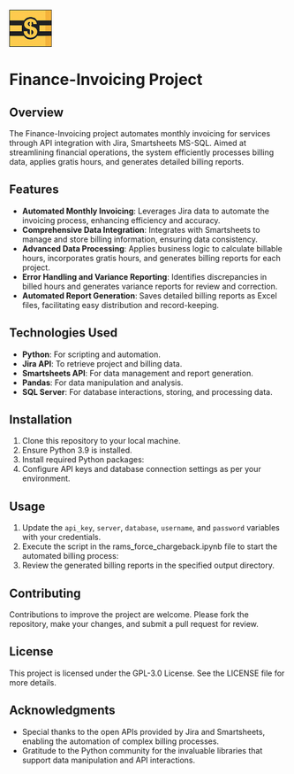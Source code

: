 ![My Project Logo](https://github.com/viaConBodhi/finance-invoicing/blob/main/images/logo.png)

# Finance-Invoicing Project

## Overview
The Finance-Invoicing project automates monthly invoicing for services through API integration with Jira, Smartsheets MS-SQL. Aimed at streamlining financial operations, the system efficiently processes billing data, applies gratis hours, and generates detailed billing reports.

## Features
- **Automated Monthly Invoicing**: Leverages Jira data to automate the invoicing process, enhancing efficiency and accuracy.
- **Comprehensive Data Integration**: Integrates with Smartsheets to manage and store billing information, ensuring data consistency.
- **Advanced Data Processing**: Applies business logic to calculate billable hours, incorporates gratis hours, and generates billing reports for each project.
- **Error Handling and Variance Reporting**: Identifies discrepancies in billed hours and generates variance reports for review and correction.
- **Automated Report Generation**: Saves detailed billing reports as Excel files, facilitating easy distribution and record-keeping.

## Technologies Used
- **Python**: For scripting and automation.
- **Jira API**: To retrieve project and billing data.
- **Smartsheets API**: For data management and report generation.
- **Pandas**: For data manipulation and analysis.
- **SQL Server**: For database interactions, storing, and processing data.

## Installation
1. Clone this repository to your local machine.
2. Ensure Python 3.9 is installed.
3. Install required Python packages:
4. Configure API keys and database connection settings as per your environment.

## Usage
1. Update the `api_key`, `server`, `database`, `username`, and `password` variables with your credentials.
2. Execute the script in the rams_force_chargeback.ipynb file to start the automated billing process:
3. Review the generated billing reports in the specified output directory.

## Contributing
Contributions to improve the project are welcome. Please fork the repository, make your changes, and submit a pull request for review.

## License
This project is licensed under the GPL-3.0 License. See the LICENSE file for more details.

## Acknowledgments
- Special thanks to the open APIs provided by Jira and Smartsheets, enabling the automation of complex billing processes.
- Gratitude to the Python community for the invaluable libraries that support data manipulation and API interactions.

